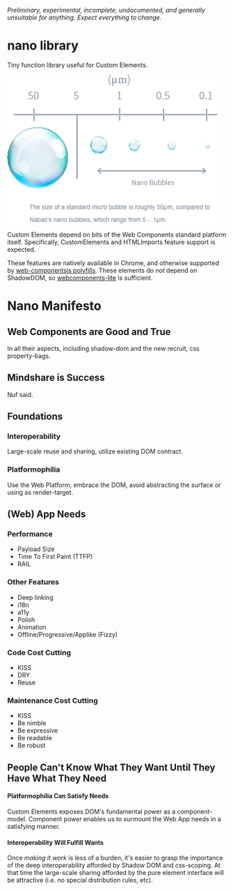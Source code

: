 _Preliminary, experimental, incomplete, undocumented, and generally unsuitable for anything. Expect everything to change._

# nano library

Tiny function library useful for Custom Elements.

![relative sizes](assets/size_matter.png)

Custom Elements depend on bits of the Web Components standard platform itself. Specifically, CustomElements and HTMLImports feature support is expected.

These features are natively available in Chrome, and otherwise supported by [web-componentsjs polyfills](https://github.com/webcomponents/webcomponentsjs). These elements do not depend on ShadowDOM, so [webcomponents-lite](https://polygit.org/components/webcomponentsjs/webcomponents.min.js) is sufficient.

# Nano Manifesto

## Web Components are Good and True

In all their aspects, including shadow-dom and the new recruit, css property-bags.

## Mindshare is Success

Nuf said.

## Foundations

### Interoperability
Large-scale reuse and sharing, utilize existing DOM contract.

### Platformophilia
Use the Web Platform, embrace the DOM, avoid abstracting the surface or using as render-target.
 
## (Web) App Needs

### Performance

- Payload Size
- Time To First Paint (TTFP)
- RAIL

### Other Features

- Deep linking
- i18n
- a11y
- Polish
- Animation
- Offline/Progressive/Applike (Fizzy)

### Code Cost Cutting

- KISS
- DRY
- Reuse

### Maintenance Cost Cutting

- KISS
- Be nimble
- Be expressive
- Be readable
- Be robust

## People Can't Know What They Want Until They Have What They Need

#### Platformophilia Can Satisfy Needs

Custom Elements exposes DOM's fundamental power as a component-model. Component power enables us to surmount the Web App needs in a satisfying manner.

#### Interoperability Will Fulfill Wants

Once _making it work_ is less of a burden, it's easier to grasp the importance of the deep interoperability afforded by Shadow DOM and css-scoping. At that time the large-scale sharing afforded by the pure element interface will be attractive (i.e. no special distribution rules, etc).






